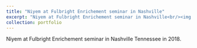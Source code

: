 ```yaml
---
title: "Niyem at Fulbright Enrichement seminar in Nashville"
excerpt: "Niyem at Fulbright Enrichement seminar in Nashville<br/><img src='/images/7.jpg' width='300' ><img src='/images/9.jpg' width='425' >"
collection: portfolio
---
```



Niyem at Fulbright Enrichement seminar in Nashville Tennessee in 2018. 
